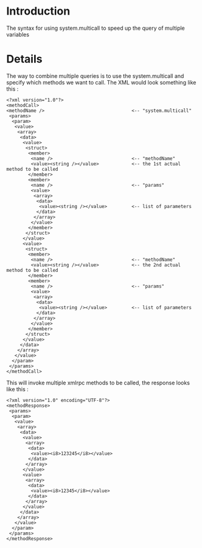 # Introduction #

The syntax for using system.multicall to speed up the query of multiple variables


# Details #
The way to combine multiple queries is to use the system.multicall and specify which methods we want to call.
The XML would look something like this :
```
<?xml version="1.0"?>
<methodCall>
<methodName />                                <-- "system.multicall"
 <params>
  <param>
   <value>
    <array>
     <data>
      <value>
       <struct>
        <member>
         <name />                             <-- "methodName"
         <value><string /></value>            <-- the 1st actual method to be called
        </member>
        <member>
         <name />                             <-- "params"
         <value>
          <array>
           <data>
            <value><string /></value>         <-- list of parameters
           </data>
          </array>
         </value>
        </member>
       </struct>
      </value>
      <value>
       <struct>
        <member>
         <name />                             <-- "methodName"
         <value><string /></value>            <-- the 2nd actual method to be called
        </member>
        <member>
         <name />                             <-- "params"
         <value>
          <array>
           <data>
            <value><string /></value>         <-- list of parameters
           </data>
          </array>
         </value>
        </member>
       </struct>
      </value>
     </data>
    </array>
   </value>
  </param>
 </params>
</methodCall>
```

This will invoke multiple xmlrpc methods to be called, the response looks like this :

```
<?xml version="1.0" encoding="UTF-8"?>
<methodResponse>
 <params>
  <param>
   <value>
    <array>
     <data>
      <value>
       <array>
        <data>
         <value><i8>123245</i8></value>
        </data>
       </array>
      </value>
      <value>
       <array>
        <data>
         <value><i8>12345</i8></value>
        </data>
       </array>
      </value>
     </data>
    </array>
   </value>
  </param>
 </params>
</methodResponse>
```